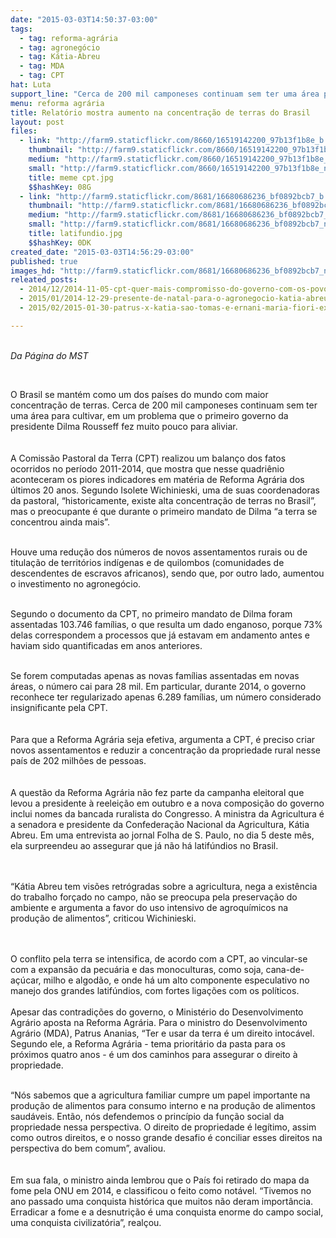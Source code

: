 ```yaml
---
date: "2015-03-03T14:50:37-03:00"
tags:
  - tag: reforma-agrária
  - tag: agronegócio
  - tag: Kátia-Abreu
  - tag: MDA
  - tag: CPT
hat: Luta
support_line: "Cerca de 200 mil camponeses continuam sem ter uma área para cultivar. "
menu: reforma agrária
title: Relatório mostra aumento na concentração de terras do Brasil
layout: post
files:
  - link: "http://farm9.staticflickr.com/8660/16519142200_97b13f1b8e_b.jpg"
    thumbnail: "http://farm9.staticflickr.com/8660/16519142200_97b13f1b8e_t.jpg"
    medium: "http://farm9.staticflickr.com/8660/16519142200_97b13f1b8e_z.jpg"
    small: "http://farm9.staticflickr.com/8660/16519142200_97b13f1b8e_n.jpg"
    title: meme cpt.jpg
    $$hashKey: 08G
  - link: "http://farm9.staticflickr.com/8681/16680686236_bf0892bcb7_b.jpg"
    thumbnail: "http://farm9.staticflickr.com/8681/16680686236_bf0892bcb7_t.jpg"
    medium: "http://farm9.staticflickr.com/8681/16680686236_bf0892bcb7_z.jpg"
    small: "http://farm9.staticflickr.com/8681/16680686236_bf0892bcb7_n.jpg"
    title: latifundio.jpg
    $$hashKey: 0DK
created_date: "2015-03-03T14:56:29-03:00"
published: true
images_hd: "http://farm9.staticflickr.com/8681/16680686236_bf0892bcb7_n.jpg"
releated_posts:
  - 2014/12/2014-11-05-cpt-quer-mais-compromisso-do-governo-com-os-povos-que-lutam-pela-terra.md
  - 2015/01/2014-12-29-presente-de-natal-para-o-agronegocio-katia-abreu-como-ministra-da-agricultura.md
  - 2015/02/2015-01-30-patrus-x-katia-sao-tomas-e-ernani-maria-fiori-explicam.md

---
```

<p><br />
<em>Da P&aacute;gina do MST</em></p>

<p>&nbsp;</p>

<p>O Brasil se mant&eacute;m como um dos pa&iacute;ses do mundo com maior concentra&ccedil;&atilde;o de terras. Cerca de 200 mil camponeses continuam sem ter uma &aacute;rea para cultivar, em um problema que o primeiro governo da presidente Dilma Rousseff fez muito pouco para aliviar.<br />
<br />
<br />
A Comiss&atilde;o Pastoral da Terra (CPT) realizou um balan&ccedil;o dos fatos ocorridos no per&iacute;odo 2011-2014, que mostra que nesse quadri&ecirc;nio aconteceram os piores indicadores em mat&eacute;ria de Reforma Agr&aacute;ria dos &uacute;ltimos 20 anos. Segundo Isolete Wichinieski, uma de suas coordenadoras da pastoral, &ldquo;historicamente, existe alta concentra&ccedil;&atilde;o de terras no Brasil&rdquo;, mas o preocupante &eacute; que durante o primeiro mandato de Dilma &ldquo;a terra se concentrou ainda mais&rdquo;.<br />
&nbsp;</p>

<p>Houve uma redu&ccedil;&atilde;o dos n&uacute;meros de novos assentamentos rurais ou de titula&ccedil;&atilde;o de territ&oacute;rios ind&iacute;genas e de quilombos (comunidades de descendentes de escravos africanos), sendo que, por outro lado, aumentou o investimento no agroneg&oacute;cio.<br />
&nbsp;</p>

<p>Segundo o documento da CPT, no primeiro mandato de Dilma foram assentadas 103.746 fam&iacute;lias, o que resulta um dado enganoso, porque 73% delas correspondem a processos que j&aacute; estavam em andamento antes e haviam sido quantificadas em anos anteriores.<br />
&nbsp;</p>

<p>Se forem computadas apenas as novas fam&iacute;lias assentadas em novas &aacute;reas, o n&uacute;mero cai para 28 mil. Em particular, durante 2014, o governo reconhece ter regularizado apenas 6.289 fam&iacute;lias, um n&uacute;mero considerado insignificante pela CPT.<br />
<br />
<br />
Para que a Reforma Agr&aacute;ria seja efetiva, argumenta a CPT, &eacute; preciso criar novos assentamentos e reduzir a concentra&ccedil;&atilde;o da propriedade rural nesse pa&iacute;s de 202 milh&otilde;es de pessoas.<br />
<br />
<br />
A quest&atilde;o da Reforma Agr&aacute;ria n&atilde;o fez parte da campanha eleitoral que levou a presidente &agrave; reelei&ccedil;&atilde;o em outubro e a nova composi&ccedil;&atilde;o do governo inclui nomes da bancada ruralista do Congresso. A ministra da Agricultura &eacute; a senadora e presidente da Confedera&ccedil;&atilde;o Nacional da Agricultura, K&aacute;tia Abreu. Em uma entrevista ao jornal Folha de S. Paulo, no dia 5 deste m&ecirc;s, ela surpreendeu ao assegurar que j&aacute; n&atilde;o h&aacute; latif&uacute;ndios no Brasil.<br />
<br />
&nbsp;</p>

<p>&ldquo;K&aacute;tia Abreu tem vis&otilde;es retr&oacute;gradas sobre a agricultura, nega a exist&ecirc;ncia do trabalho for&ccedil;ado no campo, n&atilde;o se preocupa pela preserva&ccedil;&atilde;o do ambiente e argumenta a favor do uso intensivo de agroqu&iacute;micos na produ&ccedil;&atilde;o de alimentos&rdquo;, criticou Wichinieski.<br />
<br />
&nbsp;</p>

<p>O conflito pela terra se intensifica, de acordo com a CPT, ao vincular-se com a expans&atilde;o da pecu&aacute;ria e das monoculturas, como soja, cana-de-a&ccedil;&uacute;car, milho e algod&atilde;o, e onde h&aacute; um alto componente especulativo no manejo dos grandes latif&uacute;ndios, com fortes liga&ccedil;&otilde;es com os pol&iacute;ticos.<br />
<br />
Apesar das contradi&ccedil;&otilde;es do governo, o Minist&eacute;rio do Desenvolvimento Agr&aacute;rio aposta na Reforma Agr&aacute;ria. Para o ministro do Desenvolvimento Agr&aacute;rio (MDA), Patrus Ananias, &ldquo;Ter e usar da terra &eacute; um direito intoc&aacute;vel. Segundo ele, a Reforma Agr&aacute;ria - tema priorit&aacute;rio da pasta para os pr&oacute;ximos quatro anos - &eacute; um dos caminhos para assegurar o direito &agrave; propriedade.<br />
&nbsp;</p>

<p>&ldquo;N&oacute;s sabemos que a agricultura familiar cumpre um papel importante na produ&ccedil;&atilde;o de alimentos para consumo interno e na produ&ccedil;&atilde;o de alimentos saud&aacute;veis. Ent&atilde;o, n&oacute;s defendemos o princ&iacute;pio da fun&ccedil;&atilde;o social da propriedade nessa perspectiva. O direito de propriedade &eacute; leg&iacute;timo, assim como outros direitos, e o nosso grande desafio &eacute; conciliar esses direitos na perspectiva do bem comum&rdquo;, avaliou.<br />
<br />
<br />
Em sua fala, o ministro ainda lembrou que o Pa&iacute;s foi retirado do mapa da fome pela ONU em 2014, e classificou o feito como not&aacute;vel. &ldquo;Tivemos no ano passado uma conquista hist&oacute;rica que muitos n&atilde;o deram import&acirc;ncia. Erradicar a fome e a desnutri&ccedil;&atilde;o &eacute; uma conquista enorme do campo social, uma conquista civilizat&oacute;ria&rdquo;, real&ccedil;ou.</p>

<p>&nbsp;</p>
